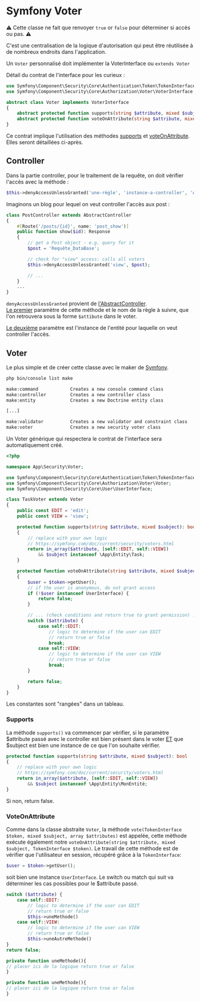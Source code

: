 # Symfony Voter
⚠️ Cette classe ne fait que renvoyer `true` or `false` pour déterminer si accès ou pas. ⚠️

C'est une centralisation de la logique d'autorisation qui peut être
réutilisée à de nombreux endroits dans l'application.

Un `Voter` personnalisé doit implémenter la VoterInterface ou `extends Voter`

Détail du contrat de l'interface pour les curieux :
```php
use Symfony\Component\Security\Core\Authentication\Token\TokenInterface;
use Symfony\Component\Security\Core\Authorization\Voter\VoterInterface;

abstract class Voter implements VoterInterface
{
    abstract protected function supports(string $attribute, mixed $subject): bool;
    abstract protected function voteOnAttribute(string $attribute, mixed $subject, TokenInterface $token): bool;
}
```
Ce contrat implique l'utilisation des méthodes [supports](#supports) et [voteOnAttribute](#voteonattribute).
Elles seront détaillées ci-après.

## Controller
Dans la partie controller, pour le traitement de la requête, on doit vérifier l'accès avec la méthode :
```php
$this->denyAccessUnlessGranted('une-règle', 'instance-a-controller', 'Accès refusé.');
```

Imaginons un blog pour lequel on veut controller l'accès aux post :
```php
class PostController extends AbstractController
{
    #[Route('/posts/{id}', name: 'post_show')]
    public function show($id): Response
    {
        // get a Post object - e.g. query for it
        $post = 'Requête_DataBase';

        // check for "view" access: calls all voters
        $this->denyAccessUnlessGranted('view', $post);

        // ...
    }
    ...
}
```
`denyAccessUnlessGranted` provient de [l'AbstractController](https://github.com/symfony/symfony/blob/6.2/src/Symfony/Bundle/FrameworkBundle/Controller/AbstractController.php).  
<u>Le premier</u> paramètre de cette méthode et le nom de la règle à suivre, que l'on retrouvera sous
la forme `$attibute` dans le voter.

<u>Le deuxième</u> paramètre est l'instance de l'entité pour laquelle on veut controller l'accès.

## Voter
Le plus simple et de créer cette classe avec le maker de [Symfony](https://symfony.com/bundles/SymfonyMakerBundle/current/index.html).
```bash
php bin/console list make

make:command            Creates a new console command class
make:controller         Creates a new controller class
make:entity             Creates a new Doctrine entity class

[...]

make:validator          Creates a new validator and constraint class
make:voter              Creates a new security voter class
```
Un Voter générique qui respectera le contrat de l'interface sera automatiquement créé.
```php
<?php

namespace App\Security\Voter;

use Symfony\Component\Security\Core\Authentication\Token\TokenInterface;
use Symfony\Component\Security\Core\Authorization\Voter\Voter;
use Symfony\Component\Security\Core\User\UserInterface;

class TaskVoter extends Voter
{
    public const EDIT = 'edit';
    public const VIEW = 'view';

    protected function supports(string $attribute, mixed $subject): bool
    {
        // replace with your own logic
        // https://symfony.com/doc/current/security/voters.html
        return in_array($attribute, [self::EDIT, self::VIEW])
            && $subject instanceof \App\Entity\Task;
    }

    protected function voteOnAttribute(string $attribute, mixed $subject, TokenInterface $token): bool
    {
        $user = $token->getUser();
        // if the user is anonymous, do not grant access
        if (!$user instanceof UserInterface) {
            return false;
        }

        // ... (check conditions and return true to grant permission) ...
        switch ($attribute) {
            case self::EDIT:
                // logic to determine if the user can EDIT
                // return true or false
                break;
            case self::VIEW:
                // logic to determine if the user can VIEW
                // return true or false
                break;
        }

        return false;
    }
}
```
Les constantes sont "rangées" dans un tableau.
### Supports
La méthode `supports()` va commencer par vérifier, si le paramètre $attribute
passé avec le controller est bien présent dans le voter <u>ET</u> que $subject est bien une instance
de ce que l'on souhaite vérifier.
```php
protected function supports(string $attribute, mixed $subject): bool
{
    // replace with your own logic
    // https://symfony.com/doc/current/security/voters.html
    return in_array($attribute, [self::EDIT, self::VIEW])
        && $subject instanceof \App\Entity\MonEntité;
}
```
Si non, return false.
### VoteOnAttribute
Comme dans la classe abstraite `Voter`, la méthode `vote(TokenInterface $token, mixed $subject, array $attributes)`
est appelée, cette méthode exécute également notre `voteOnAttribute(string $attribute, mixed $subject, TokenInterface $token)`. Le travail de cette méthode est de vérifier que l'utilisateur en session, récupéré
grâce à la `TokenInterface`:
```php
$user = $token->getUser();
```
soit bien une instance `UserInterface`.
Le switch ou match qui suit va déterminer les cas possibles pour le $attribute passé.
```php
switch ($attribute) {
    case self::EDIT:
        // logic to determine if the user can EDIT
        // return true or false
        $this->uneMethode()
    case self::VIEW:
        // logic to determine if the user can VIEW
        // return true or false
        $this->uneAutreMethode()
}
return false;

private function uneMethode(){
// placer ici de la logique return true or false
}

private function uneMethode(){
// placer ici de la logique return true or false
}
```

